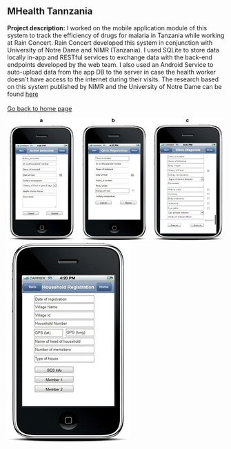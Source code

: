 ## MHealth Tannzania

**Project description:** I worked on the mobile application module of this system to track the efficiency of drugs for malaria in Tanzania while working at Rain Concert. Rain Concert developed this system in conjunction with University of Notre Dame and NIMR (Tanzania). I used SQLite to store data locally in-app and RESTful services to exchange data with the back-end endpoints developed by the web team. I also used an Android Service to auto-upload data from the app DB to the server in case the health worker doesn't have access to the internet during their visits. The research based on this system published by NIMR and the University of Notre Dame can be found [here](https://www.ncbi.nlm.nih.gov/pmc/articles/PMC5540449/)
<br/><br/>
[Go back to home page](https://sam-ramakrishnan.github.io/)

<img src="images/iotherscreens.jpg?raw=true"/>    <img src="images/householdregistration.jpg?raw=true" /> 

